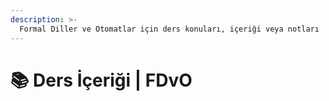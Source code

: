 ```yaml
---
description: >-
  Formal Diller ve Otomatlar için ders konuları, içeriği veya notları
---
```


# 📚 Ders İçeriği \| FDvO
